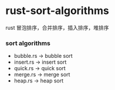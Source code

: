 # rust-sort-algorithms
rust 冒泡排序，合并排序，插入排序，堆排序

### sort algorithms 
* bubble.rs -> bubble sort
* insert.rs -> insert sort
* quick.rs -> quick sort
* merge.rs -> merge sort
* heap.rs  -> heap sort
